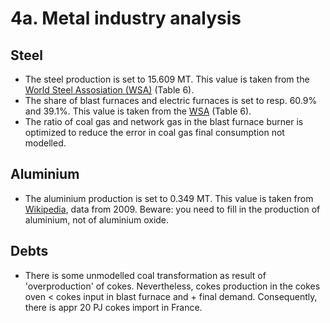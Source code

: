 # 4a. Metal industry analysis


## Steel

- The steel production is set to 15.609 MT. This value is taken from the [World Steel Assosiation (WSA)](http://refman.et-model.com/publications/1878) (Table 6).
- The share of blast furnaces and electric furnaces is set to resp. 60.9% and 39.1%. This value is taken from the [WSA](http://refman.et-model.com/publications/1878) (Table 6).
- The ratio of coal gas and network gas in the blast furnace burner is optimized to reduce the error in coal gas final consumption not modelled.


## Aluminium

- The aluminium production is set to 0.349 MT. This value is taken from [Wikipedia](http://en.wikipedia.org/wiki/List_of_countries_by_aluminium_production), data from 2009. Beware: you need to fill in the production of aluminium, not of aluminium oxide.


## Debts

- There is some unmodelled coal transformation as result of 'overproduction' of cokes. Nevertheless, cokes production in the cokes oven < cokes input in blast furnace and + final demand. Consequently, there is appr 20 PJ cokes import in France.


